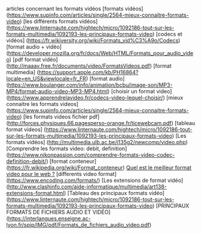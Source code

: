 
articles concernant les formats vidéos
[formats vidéos] (https://www.supinfo.com/articles/single/2564-mieux-connaitre-formats-video)
[les différents formats vidéos] (https://www.linternaute.com/hightech/micro/1092186-tout-sur-les-formats-multimedia/1092193-les-principaux-formats-video)
[codecs et vidéos] (https://fr.wikiversity.org/wiki/Formats_vid%C3%A9o/Codecs)
[format audio + vidéo] (https://developer.mozilla.org/fr/docs/Web/HTML/Formats_pour_audio_video)
[pdf format vidéo] (http://maaav.free.fr/documents/video/FormatsVideos.pdf)
[format multimedia] (https://support.apple.com/kb/PH16864?locale=en_US&viewlocale=fr_FR)
[format audio] (https://www.boulanger.com/info/animation/bcbu/image-son/MP3-MP4/format-audio-video-MP3-MP4.html)
[choisir un format video] (https://www.apprendrelavideo.fr/codecs-video-lequel-choisir/)
[mieux connaitre les formats videos] (https://www.supinfo.com/articles/single/2564-mieux-connaitre-formats-video)
[les formats videos fichier pdf] (http://forces.physiques.66.pagesperso-orange.fr/ticewebcam.pdf)
[tableau format videos] (https://www.linternaute.com/hightech/micro/1092186-tout-sur-les-formats-multimedia/1092193-les-principaux-formats-video)
[Les formats vidéos] (http://multimedia.ulb.ac.be/i135g2/newcomp/video.php)
[Comprendre les formats video: debit, definition] (https://www.nikonpassion.com/comprendre-formats-video-codec-definition-debit/)
[format conteneur] (https://fr.wikipedia.org/wiki/Format_conteneur)
[Quel est le meilleur format video pour le web ?](https://www.kalyzee.com/quel-meilleur-format-video-web/)
[differents video format] (https://www.encoding.com/formats/)
[Les extensions de format vidéo] (http://www.clashinfo.com/aide-informatique/multimedia/art138-extensions-format.html)
[Tableau des principaux formats vidéo] (https://www.linternaute.com/hightech/micro/1092186-tout-sur-les-formats-multimedia/1092193-les-principaux-formats-video)
[PRINCIPAUX FORMATS DE FICHIERS AUDIO ET VIDÉO] (https://interlangues.enseigne.ac-lyon.fr/spip/IMG/pdf/Formats_de_fichiers_audio_video.pdf)
